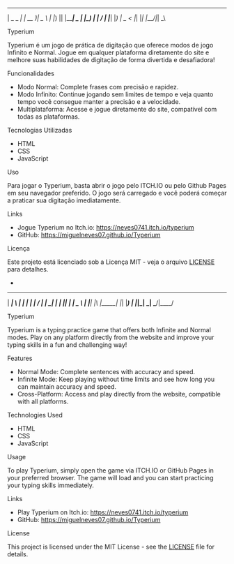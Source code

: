  ____ _____     ____  ____  
|  _ \_   _|   | __ )|  _ \ 
| |_) || |_____|  _ \| |_) |
|  __/ | |_____| |_) |  _ < 
|_|    |_|     |____/|_| \_\

Typerium

Typerium é um jogo de prática de digitação que oferece modos de jogo Infinito e Normal. Jogue em qualquer plataforma diretamente do site e melhore suas habilidades de digitação de forma divertida e desafiadora!

Funcionalidades

- Modo Normal: Complete frases com precisão e rapidez.
- Modo Infinito: Continue jogando sem limites de tempo e veja quanto tempo você consegue manter a precisão e a velocidade.
- Multiplataforma: Acesse e jogue diretamente do site, compatível com todas as plataformas.

Tecnologias Utilizadas

- HTML
- CSS
- JavaScript

Uso

Para jogar o Typerium, basta abrir o jogo pelo ITCH.IO ou pelo Github Pages em seu navegador preferido. O jogo será carregado e você poderá começar a praticar sua digitação imediatamente.

Links

- Jogue Typerium no Itch.io: https://neves0741.itch.io/typerium
- GitHub: https://miguelneves07.github.io/Typerium

Licença

Este projeto está licenciado sob a Licença MIT - veja o arquivo [LICENSE](LICENSE) para detalhes.

-

 _____ _   _       _   _ ____  
| ____| \ | |     | | | / ___| 
|  _| |  \| |_____| | | \___ \ 
| |___| |\  |_____| |_| |___) |
|_____|_| \_|      \___/|____/ 

Typerium

Typerium is a typing practice game that offers both Infinite and Normal modes. Play on any platform directly from the website and improve your typing skills in a fun and challenging way!

Features

- Normal Mode: Complete sentences with accuracy and speed.
- Infinite Mode: Keep playing without time limits and see how long you can maintain accuracy and speed.
- Cross-Platform: Access and play directly from the website, compatible with all platforms.

Technologies Used

- HTML
- CSS
- JavaScript

Usage

To play Typerium, simply open the game via ITCH.IO or GitHub Pages in your preferred browser. The game will load and you can start practicing your typing skills immediately.

Links

- Play Typerium on Itch.io: https://neves0741.itch.io/typerium
- GitHub: https://miguelneves07.github.io/Typerium

License

This project is licensed under the MIT License - see the [LICENSE](LICENSE) file for details.
